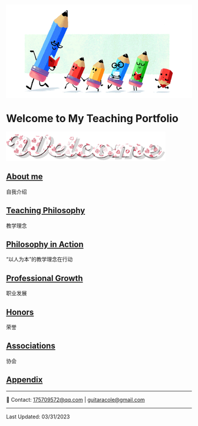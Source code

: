 <img src="teacher-gif.gif" align="center"/>

# Welcome to My Teaching Portfolio

<img src="welcome-19.gif" align="center"/>

## [About me](./About.md)

自我介绍

## [Teaching Philosophy](./philosophya.md)

教学理念

## [Philosophy in Action](./teachingandlearning1.md)

“以人为本”的教学理念在行动

## [Professional Growth](./professional.md)

职业发展
  
## [Honors](./honors.md)
  
  荣誉

## [Associations](./associations.md)

协会

## [Appendix](./appendix.md)

---

📧 Contact:
<175709572@qq.com> | <guitaracole@gmail.com>

---

Last Updated: 03/31/2023
